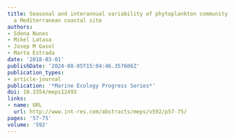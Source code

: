 ```yaml
---
title: Seasonal and interannual variability of phytoplankton community structure in
  a Mediterranean coastal site
authors:
- Sdena Nunes
- Mikel Latasa
- Josep M Gasol
- Marta Estrada
date: '2018-03-01'
publishDate: '2024-08-05T15:04:46.357606Z'
publication_types:
- article-journal
publication: '*Marine Ecology Progress Series*'
doi: 10.3354/meps12493
links:
- name: URL
  url: http://www.int-res.com/abstracts/meps/v592/p57-75/
pages: '57-75'
volume: '592'
---
```

